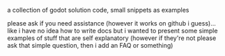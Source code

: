 a collection of godot solution code, small snippets as examples

please ask if you need assistance (however it works on github i guess)... like i have no idea how to write docs but i wanted to present some simple examples of stuff that are self explanatory (however if they're not please ask that simple question, then i add an FAQ or something)
